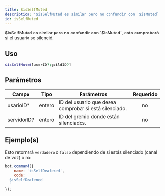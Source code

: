 ```yaml
---
title: $isSelfMuted
description: '$isSelfMuted es similar pero no confundir con `$isMuted`, esto comprobará si el usuario se silenció.'
id: isSelfMuted
---
```


$isSelfMuted es similar pero no confundir con `$isMuted`, esto comprobará si el usuario se silenció.

## Uso

```php
$isSelfMuted[userID?;guildID?]
```

## Parámetros

| Campo       | Tipo   | Parámetros                                             | Requerido |
| ----------- | ------ | ------------------------------------------------------ |:---------:|
| usarioID?   | entero | ID del usuario que desea comprobar si está silenciado. |    no     |
| servidorID? | entero | ID del gremio donde están silenciados.                 |    no     |

## Ejemplo(s)

Esto retornará `verdadero` o `falso` dependiendo de si estás silenciado (canal de voz) o no:

```javascript
bot.command({
    name: 'isSelfDeafened',
    code: `
  $isSelfDeafened
  `
});
```

